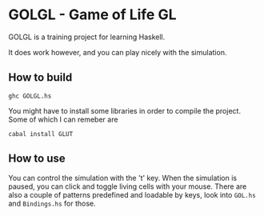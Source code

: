 GOLGL - Game of Life GL
=======================

GOLGL is a training project for learning Haskell.

It does work however, and you can play nicely with the 
simulation.

How to build
------------

    ghc GOLGL.hs

You might have to install some libraries in order to
compile the project. Some of which I can remeber are

    cabal install GLUT

How to use
----------

You can control the simulation with the 't' key. When
the simulation is paused, you can click and toggle living
cells with your mouse. There are also a couple of
patterns predefined and loadable by keys, look into
`GOL.hs` and `Bindings.hs` for those.

